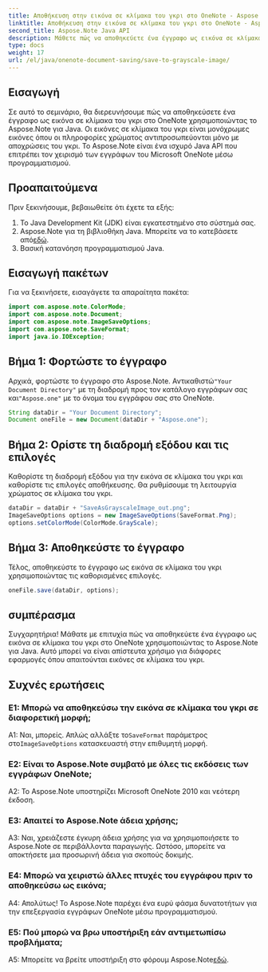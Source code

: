 ```yaml
---
title: Αποθήκευση στην εικόνα σε κλίμακα του γκρι στο OneNote - Aspose.Note
linktitle: Αποθήκευση στην εικόνα σε κλίμακα του γκρι στο OneNote - Aspose.Note
second_title: Aspose.Note Java API
description: Μάθετε πώς να αποθηκεύετε ένα έγγραφο ως εικόνα σε κλίμακα του γκρι στο OneNote χρησιμοποιώντας το Aspose.Note για Java. Χειριστείτε εύκολα τα έγγραφα του Microsoft OneNote μέσω προγραμματισμού.
type: docs
weight: 17
url: /el/java/onenote-document-saving/save-to-grayscale-image/
---
```

## Εισαγωγή

Σε αυτό το σεμινάριο, θα διερευνήσουμε πώς να αποθηκεύσετε ένα έγγραφο ως εικόνα σε κλίμακα του γκρι στο OneNote χρησιμοποιώντας το Aspose.Note για Java. Οι εικόνες σε κλίμακα του γκρι είναι μονόχρωμες εικόνες όπου οι πληροφορίες χρώματος αντιπροσωπεύονται μόνο με αποχρώσεις του γκρι. Το Aspose.Note είναι ένα ισχυρό Java API που επιτρέπει τον χειρισμό των εγγράφων του Microsoft OneNote μέσω προγραμματισμού.

## Προαπαιτούμενα

Πριν ξεκινήσουμε, βεβαιωθείτε ότι έχετε τα εξής:

1. Το Java Development Kit (JDK) είναι εγκατεστημένο στο σύστημά σας.
2.  Aspose.Note για τη βιβλιοθήκη Java. Μπορείτε να το κατεβάσετε από[εδώ](https://releases.aspose.com/note/java/).
3. Βασική κατανόηση προγραμματισμού Java.

## Εισαγωγή πακέτων

Για να ξεκινήσετε, εισαγάγετε τα απαραίτητα πακέτα:

```java
import com.aspose.note.ColorMode;
import com.aspose.note.Document;
import com.aspose.note.ImageSaveOptions;
import com.aspose.note.SaveFormat;
import java.io.IOException;
```

## Βήμα 1: Φορτώστε το έγγραφο

 Αρχικά, φορτώστε το έγγραφο στο Aspose.Note. Αντικαθιστώ`"Your Document Directory"` με τη διαδρομή προς τον κατάλογο εγγράφων σας και`"Aspose.one"` με το όνομα του εγγράφου σας στο OneNote.

```java
String dataDir = "Your Document Directory";
Document oneFile = new Document(dataDir + "Aspose.one");
```

## Βήμα 2: Ορίστε τη διαδρομή εξόδου και τις επιλογές

Καθορίστε τη διαδρομή εξόδου για την εικόνα σε κλίμακα του γκρι και καθορίστε τις επιλογές αποθήκευσης. Θα ρυθμίσουμε τη λειτουργία χρώματος σε κλίμακα του γκρι.

```java
dataDir = dataDir + "SaveAsGrayscaleImage_out.png";
ImageSaveOptions options = new ImageSaveOptions(SaveFormat.Png);
options.setColorMode(ColorMode.GrayScale);
```

## Βήμα 3: Αποθηκεύστε το έγγραφο

Τέλος, αποθηκεύστε το έγγραφο ως εικόνα σε κλίμακα του γκρι χρησιμοποιώντας τις καθορισμένες επιλογές.

```java
oneFile.save(dataDir, options);
```

## συμπέρασμα

Συγχαρητήρια! Μάθατε με επιτυχία πώς να αποθηκεύετε ένα έγγραφο ως εικόνα σε κλίμακα του γκρι στο OneNote χρησιμοποιώντας το Aspose.Note για Java. Αυτό μπορεί να είναι απίστευτα χρήσιμο για διάφορες εφαρμογές όπου απαιτούνται εικόνες σε κλίμακα του γκρι.

## Συχνές ερωτήσεις

### Ε1: Μπορώ να αποθηκεύσω την εικόνα σε κλίμακα του γκρι σε διαφορετική μορφή;

 Α1: Ναι, μπορείς. Απλώς αλλάξτε το`SaveFormat` παράμετρος στο`ImageSaveOptions` κατασκευαστή στην επιθυμητή μορφή.

### Ε2: Είναι το Aspose.Note συμβατό με όλες τις εκδόσεις των εγγράφων OneNote;

A2: Το Aspose.Note υποστηρίζει Microsoft OneNote 2010 και νεότερη έκδοση.

### Ε3: Απαιτεί το Aspose.Note άδεια χρήσης;

A3: Ναι, χρειάζεστε έγκυρη άδεια χρήσης για να χρησιμοποιήσετε το Aspose.Note σε περιβάλλοντα παραγωγής. Ωστόσο, μπορείτε να αποκτήσετε μια προσωρινή άδεια για σκοπούς δοκιμής.

### Ε4: Μπορώ να χειριστώ άλλες πτυχές του εγγράφου πριν το αποθηκεύσω ως εικόνα;

Α4: Απολύτως! Το Aspose.Note παρέχει ένα ευρύ φάσμα δυνατοτήτων για την επεξεργασία εγγράφων OneNote μέσω προγραμματισμού.

### Ε5: Πού μπορώ να βρω υποστήριξη εάν αντιμετωπίσω προβλήματα;

A5: Μπορείτε να βρείτε υποστήριξη στο φόρουμ Aspose.Note[εδώ](https://forum.aspose.com/c/note/28).